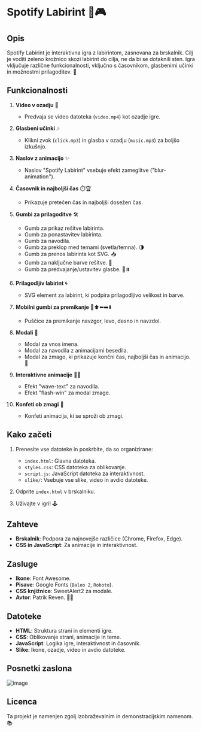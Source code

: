 # Spotify Labirint 🎵🎮

## Opis
Spotify Labirint je interaktivna igra z labirintom, zasnovana za brskalnik. Cilj je voditi zeleno krožnico skozi labirint do cilja, ne da bi se dotaknili sten. Igra vključuje različne funkcionalnosti, vključno s časovnikom, glasbenimi učinki in možnostmi prilagoditev. 🚀

## Funkcionalnosti

1. **Video v ozadju** 🎥
   - Predvaja se video datoteka (`video.mp4`) kot ozadje igre.

2. **Glasbeni učinki** 🎶
   - Klikni zvok (`click.mp3`) in glasba v ozadju (`music.mp3`) za boljšo izkušnjo.

3. **Naslov z animacijo** ✨
   - Naslov "Spotify Labirint" vsebuje efekt zameglitve ("blur-animation").

4. **Časovnik in najboljši čas** ⏱️🏆
   - Prikazuje pretečen čas in najboljši dosežen čas.

5. **Gumbi za prilagoditve** 🛠️
   - Gumb za prikaz rešitve labirinta.
   - Gumb za ponastavitev labirinta.
   - Gumb za navodila.
   - Gumb za preklop med temami (svetla/temna). 🌗
   - Gumb za prenos labirinta kot SVG. 📥
   - Gumb za naključne barve rešitve. 🎨
   - Gumb za predvajanje/ustavitev glasbe. 🎵⏸️

6. **Prilagodljiv labirint** 🌀
   - SVG element za labirint, ki podpira prilagodljivo velikost in barve.

7. **Mobilni gumbi za premikanje** 📱⬆️⬅️➡️⬇️
   - Puščice za premikanje navzgor, levo, desno in navzdol.

8. **Modali** 💬
   - Modal za vnos imena.
   - Modal za navodila z animacijami besedila.
   - Modal za zmago, ki prikazuje končni čas, najboljši čas in animacijo. 🎉

9. **Interaktivne animacije** 🌊✨
   - Efekt "wave-text" za navodila.
   - Efekt "flash-win" za modal zmage.

10. **Konfeti ob zmagi** 🎊
    - Konfeti animacija, ki se sproži ob zmagi.

## Kako začeti

1. Prenesite vse datoteke in poskrbite, da so organizirane:
   - `index.html`: Glavna datoteka.
   - `styles.css`: CSS datoteka za oblikovanje.
   - `script.js`: JavaScript datoteka za interaktivnost.
   - `slike/`: Vsebuje vse slike, video in avdio datoteke.

2. Odprite `index.html` v brskalniku.

3. Uživajte v igri! 🕹️

## Zahteve

- **Brskalnik**: Podpora za najnovejše različice (Chrome, Firefox, Edge).
- **CSS in JavaScript**: Za animacije in interaktivnost.

## Zasluge

- **Ikone**: Font Awesome.
- **Pisave**: Google Fonts (`Baloo 2`, `Roboto`).
- **CSS knjižnice**: SweetAlert2 za modale.
- **Avtor**: Patrik Reven. 👨‍💻

## Datoteke

- **HTML**: Struktura strani in elementi igre.
- **CSS**: Oblikovanje strani, animacije in teme.
- **JavaScript**: Logika igre, interaktivnost in časovnik.
- **Slike**: Ikone, ozadje, video in avdio datoteke.

## Posnetki zaslona

![image](https://github.com/user-attachments/assets/1bb2e737-4532-4be0-97a8-95f0b893be2c)


## Licenca

Ta projekt je namenjen zgolj izobraževalnim in demonstracijskim namenom. 📚
